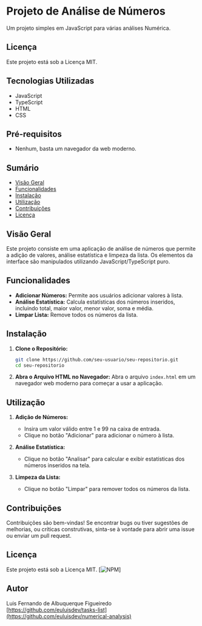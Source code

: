 # Projeto de Análise de Números

Um projeto simples em JavaScript para várias análises Numérica.

## Licença
Este projeto está sob a Licença MIT.

## Tecnologias Utilizadas
- JavaScript
- TypeScript
- HTML
- CSS

## Pré-requisitos
- Nenhum, basta um navegador da web moderno.

## Sumário
- [Visão Geral](#visão-geral)
- [Funcionalidades](#funcionalidades)
- [Instalação](#instalação)
- [Utilização](#utilização)
- [Contribuições](#contribuições)
- [Licença](#licença)

## Visão Geral

  Este projeto consiste em uma aplicação de análise de números que permite a adição de valores, análise 
estatística e limpeza da lista. Os elementos da interface são manipulados utilizando JavaScript/TypeScript puro.

## Funcionalidades

- **Adicionar Números:** Permite aos usuários adicionar valores à lista.
- **Análise Estatística:** Calcula estatísticas dos números inseridos, incluindo total, maior valor, menor valor, soma e média.
- **Limpar Lista:** Remove todos os números da lista.

## Instalação

1. **Clone o Repositório:**
    ```bash
    git clone https://github.com/seu-usuario/seu-repositorio.git
    cd seu-repositorio
    ```

2. **Abra o Arquivo HTML no Navegador:**
    Abra o arquivo `index.html` em um navegador web moderno para começar a usar a aplicação.

## Utilização

1. **Adição de Números:**
    - Insira um valor válido entre 1 e 99 na caixa de entrada.
    - Clique no botão "Adicionar" para adicionar o número à lista.

2. **Análise Estatística:**
    - Clique no botão "Analisar" para calcular e exibir estatísticas dos números inseridos na tela.

3. **Limpeza da Lista:**
    - Clique no botão "Limpar" para remover todos os números da lista.

## Contribuições

Contribuições são bem-vindas! Se encontrar bugs ou tiver sugestões de melhorias, ou críticas 
construtivas, sinta-se à vontade para abrir uma issue ou enviar um pull request.

## Licença

Este projeto está sob a Licença MIT. [![NPM](https://img.shields.io/npm/l/react)]

## Autor
Luis Fernando de Albuquerque Figueiredo
[https://github.com/euluisdev/tasks-list](https://github.com/euluisdev/numerical-analysis)

